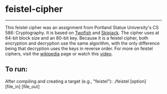 # feistel-cipher
---
This feistel cipher was an assignment from Portland Statue University's CS 586: Cryptography. It is based on [Twofish](https://en.wikipedia.org/wiki/Twofish) and [Skipjack](https://en.wikipedia.org/wiki/Skipjack_(cipher)). 
The cipher uses at 64-bit block size and an 80-bit key. Because it is a feistel cipher, both encryption and decryption use the same algorithm, with the only difference being that decryption uses the keys in reverse order.
For more on feistel ciphers, visit the [wikipedia](https://en.wikipedia.org/wiki/Feistel_cipher) page or watch this [video](https://www.youtube.com/watch?v=FGhj3CGxl8I).

## To run:
After compiling and creating a target (e.g., "feistel"):
./feistel [option] [file_in] [file_out]
